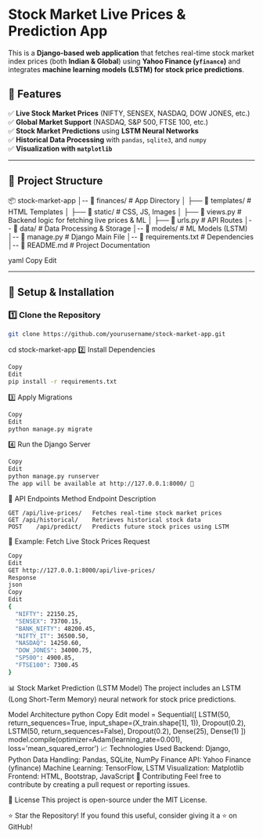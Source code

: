 # Stock Market Live Prices & Prediction App

This is a **Django-based web application** that fetches real-time stock market index prices (both **Indian & Global**) using **Yahoo Finance (`yfinance`)** and integrates **machine learning models (LSTM) for stock price predictions**.

## 📌 Features
✅ **Live Stock Market Prices** (NIFTY, SENSEX, NASDAQ, DOW JONES, etc.)  
✅ **Global Market Support** (NASDAQ, S&P 500, FTSE 100, etc.)  
✅ **Stock Market Predictions** using **LSTM Neural Networks**  
✅ **Historical Data Processing** with `pandas`, `sqlite3`, and `numpy`  
✅ **Visualization with `matplotlib`**  

---

## 📂 Project Structure
📦 stock-market-app │-- 📂 finances/ # App Directory │ ├── 📂 templates/ # HTML Templates │ ├── 📂 static/ # CSS, JS, Images │ ├── 📜 views.py # Backend logic for fetching live prices & ML │ ├── 📜 urls.py # API Routes │-- 📂 data/ # Data Processing & Storage │-- 📂 models/ # ML Models (LSTM) │-- 📜 manage.py # Django Main File │-- 📜 requirements.txt # Dependencies │-- 📜 README.md # Project Documentation

yaml
Copy
Edit

---

## 🚀 Setup & Installation

### **1️⃣ Clone the Repository**
```sh
git clone https://github.com/yourusername/stock-market-app.git
```
cd stock-market-app
2️⃣ Install Dependencies
```sh
Copy
Edit
pip install -r requirements.txt
```
3️⃣ Apply Migrations
```sh
Copy
Edit
python manage.py migrate
```
4️⃣ Run the Django Server
```sh
Copy
Edit
python manage.py runserver
The app will be available at http://127.0.0.1:8000/ 🚀
```
🔗 API Endpoints
Method	Endpoint	Description
```
GET	/api/live-prices/	Fetches real-time stock market prices
GET	/api/historical/	Retrieves historical stock data
POST	/api/predict/	Predicts future stock prices using LSTM
```
📌 Example: Fetch Live Stock Prices
Request
```sh
Copy
Edit
GET http://127.0.0.1:8000/api/live-prices/
Response
json
Copy
Edit
{
  "NIFTY": 22150.25,
  "SENSEX": 73700.15,
  "BANK_NIFTY": 48200.45,
  "NIFTY_IT": 36500.50,
  "NASDAQ": 14250.60,
  "DOW_JONES": 34000.75,
  "SP500": 4900.85,
  "FTSE100": 7300.45
}
```
📊 Stock Market Prediction (LSTM Model)
The project includes an LSTM (Long Short-Term Memory) neural network for stock price predictions.

Model Architecture
python
Copy
Edit
model = Sequential([
    LSTM(50, return_sequences=True, input_shape=(X_train.shape[1], 1)),
    Dropout(0.2),
    LSTM(50, return_sequences=False),
    Dropout(0.2),
    Dense(25),
    Dense(1)
])
model.compile(optimizer=Adam(learning_rate=0.001), loss='mean_squared_error')
📈 Technologies Used
Backend: Django, Python
Data Handling: Pandas, SQLite, NumPy
Finance API: Yahoo Finance (yfinance)
Machine Learning: TensorFlow, LSTM
Visualization: Matplotlib
Frontend: HTML, Bootstrap, JavaScript
🤝 Contributing
Feel free to contribute by creating a pull request or reporting issues.

📄 License
This project is open-source under the MIT License.

⭐ Star the Repository!
If you found this useful, consider giving it a ⭐ on GitHub!
